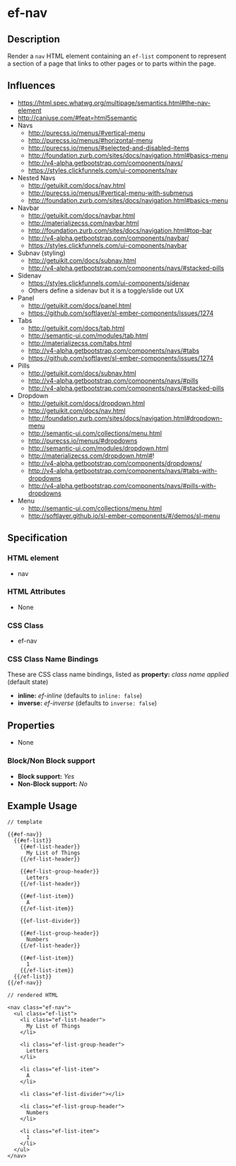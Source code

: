 # ef-nav

## Description

Render a `nav` HTML element containing an `ef-list` component to represent a section of a page that links to other pages
or to parts within the page.


## Influences

* https://html.spec.whatwg.org/multipage/semantics.html#the-nav-element
* http://caniuse.com/#feat=html5semantic
* Navs
  * http://purecss.io/menus/#vertical-menu
  * http://purecss.io/menus/#horizontal-menu
  * http://purecss.io/menus/#selected-and-disabled-items
  * http://foundation.zurb.com/sites/docs/navigation.html#basics-menu
  * http://v4-alpha.getbootstrap.com/components/navs/
  * https://styles.clickfunnels.com/ui-components/nav
* Nested Navs
  * http://getuikit.com/docs/nav.html
  * http://purecss.io/menus/#vertical-menu-with-submenus
  * http://foundation.zurb.com/sites/docs/navigation.html#basics-menu
* Navbar
  * http://getuikit.com/docs/navbar.html
  * http://materializecss.com/navbar.html
  * http://foundation.zurb.com/sites/docs/navigation.html#top-bar
  * http://v4-alpha.getbootstrap.com/components/navbar/
  * https://styles.clickfunnels.com/ui-components/navbar
* Subnav (styling)
  * http://getuikit.com/docs/subnav.html
  * http://v4-alpha.getbootstrap.com/components/navs/#stacked-pills
* Sidenav
  * https://styles.clickfunnels.com/ui-components/sidenav
  * Others define a sidenav but it is a toggle/slide out UX
* Panel
  * http://getuikit.com/docs/panel.html
  * https://github.com/softlayer/sl-ember-components/issues/1274
* Tabs
  * http://getuikit.com/docs/tab.html
  * http://semantic-ui.com/modules/tab.html
  * http://materializecss.com/tabs.html
  * http://v4-alpha.getbootstrap.com/components/navs/#tabs
  * https://github.com/softlayer/sl-ember-components/issues/1274
* Pills
  * http://getuikit.com/docs/subnav.html
  * http://v4-alpha.getbootstrap.com/components/navs/#pills
  * http://v4-alpha.getbootstrap.com/components/navs/#stacked-pills
* Dropdown
  * http://getuikit.com/docs/dropdown.html
  * http://getuikit.com/docs/nav.html
  * http://foundation.zurb.com/sites/docs/navigation.html#dropdown-menu
  * http://semantic-ui.com/collections/menu.html
  * http://purecss.io/menus/#dropdowns
  * http://semantic-ui.com/modules/dropdown.html
  * http://materializecss.com/dropdown.html#!
  * http://v4-alpha.getbootstrap.com/components/dropdowns/
  * http://v4-alpha.getbootstrap.com/components/navs/#tabs-with-dropdowns
  * http://v4-alpha.getbootstrap.com/components/navs/#pills-with-dropdowns
* Menu
  * http://semantic-ui.com/collections/menu.html
  * http://softlayer.github.io/sl-ember-components/#/demos/sl-menu


## Specification

### HTML element

* nav


### HTML Attributes

* None


### CSS Class

* ef-nav


### CSS Class Name Bindings

These are CSS class name bindings, listed as **property:** *class name applied* (default state)

* **inline:** *ef-inline* (defaults to `inline: false`)
* **inverse:** *ef-inverse* (defaults to `inverse: false`)


## Properties

* None


### Block/Non Block support

* **Block support:** *Yes*
* **Non-Block support:** *No*


## Example Usage

```
// template

{{#ef-nav}}
  {{#ef-list}}
    {{#ef-list-header}}
      My List of Things
    {{/ef-list-header}}

    {{#ef-list-group-header}}
      Letters
    {{/ef-list-header}}

    {{#ef-list-item}}
      A
    {{/ef-list-item}}

    {{ef-list-divider}}

    {{#ef-list-group-header}}
      Numbers
    {{/ef-list-header}}

    {{#ef-list-item}}
      1
    {{/ef-list-item}}
  {{/ef-list}}
{{/ef-nav}}

// rendered HTML

<nav class="ef-nav">
  <ul class="ef-list">
    <li class="ef-list-header">
      My List of Things
    </li>

    <li class="ef-list-group-header">
      Letters
    </li>

    <li class="ef-list-item">
      A
    </li>

    <li class="ef-list-divider"></li>

    <li class="ef-list-group-header">
      Numbers
    </li>

    <li class="ef-list-item">
      1
    </li>
  </ul>
</nav>
```
